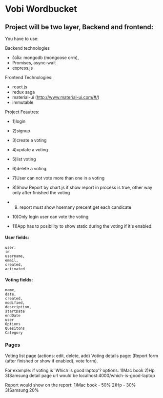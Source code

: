 # Vobi Wordbucket

## Project will be two layer, Backend and frontend:

You have to use:

Backend technologies
* ბაზა: mongodb (mongoose orm),
* Promises, async-wait
* express.js

Frontend Technologies: 
* react.js
* redux saga
* material-ui (http://www.material-ui.com/#/)
* immutable


Project Feautres:
* 1)login
* 2)signup

* 3)create a voting
* 4)update a voting
* 5)list voting
* 6)delete a voting

* 7)User can not vote more than one in a voting
* 8)Show Report by chart.js if show report in process is true, other way only after finished the voting
* 9) report must show hoemany precent get each candicate
* 10)Only login user can vote the voting
* 11)App has to posibility to show static during the voting if it's enabled.

#### User fields:
```
user:
id
username,
email,
created,
activated
```

#### Voting fields:
```
name,
date,
created,
modified,
description,
startDate
endDate
user
Options
Quesitons
Category
```

### Pages
Voting list page (actions: edit, delete, add)
Voting details page: (Report form (after finished or show if enabled), vote form).

For example:
if voting is 'Which is good laptop'? 
options: 1)Mac book 2)Hp 3)Samsung
detail page url would be localhost:4000/which-is-good-laptop

Report would show on the report:
1)Mac book - 50% 2)Hp - 30% 3)Samsung 20%




